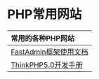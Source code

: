 # PHP常用网站

| 常用的各种PHP网站 |
| :--- | 
| [FastAdmin框架使用文档](https://www.kancloud.cn/karsonzhang/fastadmin/784093) |  
| [ThinkPHP5.0开发手册](https://www.kancloud.cn/manual/thinkphp5/118003) |



